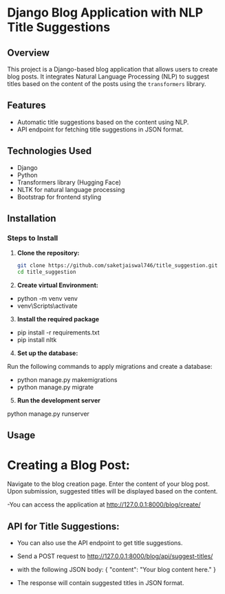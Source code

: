 # Django Blog Application with NLP Title Suggestions

## Overview

This project is a Django-based blog application that allows users to create blog posts. It integrates Natural Language Processing (NLP) to suggest titles based on the content of the posts using the `transformers` library.

## Features
- Automatic title suggestions based on the content using NLP.
- API endpoint for fetching title suggestions in JSON format.

## Technologies Used

- Django
- Python
- Transformers library (Hugging Face)
- NLTK for natural language processing
- Bootstrap for frontend styling

## Installation

### Steps to Install

1. **Clone the repository:**

   ```bash
   git clone https://github.com/saketjaiswal746/title_suggestion.git
   cd title_suggestion

2. **Create virtual Environment:**

- python -m venv venv
- venv\Scripts\activate

3. **Install the required package**

- pip install -r requirements.txt
- pip install nltk

4. **Set up the database:**

Run the following commands to apply migrations and create a database:

- python manage.py makemigrations
- python manage.py migrate

5. **Run the development server**

python manage.py runserver


## Usage

 # Creating a Blog Post:

Navigate to the blog creation page.
Enter the content of your blog post.
Upon submission, suggested titles will be displayed based on the content.

-You can access the application at http://127.0.0.1:8000/blog/create/


## API for Title Suggestions:

- You can also use the API endpoint to get title suggestions.

- Send a POST request to http://127.0.0.1:8000/blog/api/suggest-titles/ 

- with the following JSON body:
 {
     "content": "Your blog content here."
 }
- The response will contain suggested titles in JSON format.

